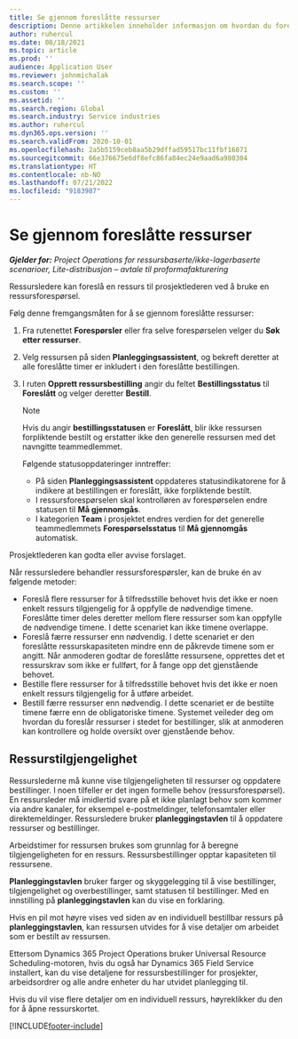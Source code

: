 ```yaml
---
title: Se gjennom foreslåtte ressurser
description: Denne artikkelen inneholder informasjon om hvordan du foreslår prosjektressurser.
author: ruhercul
ms.date: 08/18/2021
ms.topic: article
ms.prod: ''
audience: Application User
ms.reviewer: johnmichalak
ms.search.scope: ''
ms.custom: ''
ms.assetid: ''
ms.search.region: Global
ms.search.industry: Service industries
ms.author: ruhercul
ms.dyn365.ops.version: ''
ms.search.validFrom: 2020-10-01
ms.openlocfilehash: 2a5b5159ceb8aa5b29dffad59517bc11fbf16871
ms.sourcegitcommit: 66e376675e6df8efc86fa84ec24e9aad6a980304
ms.translationtype: HT
ms.contentlocale: nb-NO
ms.lasthandoff: 07/21/2022
ms.locfileid: "9183987"
---
```

# <a name="review-proposed-resources"></a>Se gjennom foreslåtte ressurser

_**Gjelder for:** Project Operations for ressursbaserte/ikke-lagerbaserte scenarioer, Lite-distribusjon – avtale til proformafakturering_

Ressursledere kan foreslå en ressurs til prosjektlederen ved å bruke en ressursforespørsel.

Følg denne fremgangsmåten for å se gjennom foreslåtte ressurser:

1. Fra rutenettet **Forespørsler** eller fra selve forespørselen velger du **Søk etter ressurser**.
2. Velg ressursen på siden **Planleggingsassistent**, og bekreft deretter at alle foreslåtte timer er inkludert i den foreslåtte bestillingen.
3. I ruten **Opprett ressursbestilling** angir du feltet **Bestillingsstatus** til **Foreslått** og velger deretter **Bestill**.

    > [!NOTE]
    > Hvis du angir **bestillingsstatusen** er **Foreslått**, blir ikke ressursen forpliktende bestilt og erstatter ikke den generelle ressursen med det navngitte teammedlemmet.

    Følgende statusoppdateringer inntreffer:

    - På siden **Planleggingsassistent** oppdateres statusindikatorene for å indikere at bestillingen er foreslått, ikke forpliktende bestilt.
    - I ressursforespørselen skal kontrolløren av forespørselen endre statusen til **Må gjennomgås**.
    - I kategorien **Team** i prosjektet endres verdien for det generelle teammedlemmets **Forespørselsstatus** til **Må gjennomgås** automatisk.

Prosjektlederen kan godta eller avvise forslaget.

Når ressursledere behandler ressursforespørsler, kan de bruke én av følgende metoder:

- Foreslå flere ressurser for å tilfredsstille behovet hvis det ikke er noen enkelt ressurs tilgjengelig for å oppfylle de nødvendige timene. Foreslåtte timer deles deretter mellom flere ressurser som kan oppfylle de nødvendige timene. I dette scenariet kan ikke timene overlappe.
- Foreslå færre ressurser enn nødvendig. I dette scenariet er den foreslåtte ressurskapasiteten mindre enn de påkrevde timene som er angitt. Når anmoderen godtar de foreslåtte ressursene, opprettes det et ressurskrav som ikke er fullført, for å fange opp det gjenstående behovet.
- Bestille flere ressurser for å tilfredsstille behovet hvis det ikke er noen enkelt ressurs tilgjengelig for å utføre arbeidet.
- Bestill færre ressurser enn nødvendig. I dette scenariet er de bestilte timene færre enn de obligatoriske timene. Systemet veileder deg om hvordan du foreslår ressurser i stedet for bestillinger, slik at anmoderen kan kontrollere og holde oversikt over gjenstående behov.

## <a name="resource-availability"></a>Ressurstilgjengelighet

Ressurslederne må kunne vise tilgjengeligheten til ressurser og oppdatere bestillinger. I noen tilfeller er det ingen formelle behov (ressursforespørsel). En ressursleder må imidlertid svare på et ikke planlagt behov som kommer via andre kanaler, for eksempel e-postmeldinger, telefonsamtaler eller direktemeldinger. Ressursledere bruker **planleggingstavlen** til å oppdatere ressurser og bestillinger.

Arbeidstimer for ressursen brukes som grunnlag for å beregne tilgjengeligheten for en ressurs. Ressursbestillinger opptar kapasiteten til ressursene.

**Planleggingstavlen** bruker farger og skyggelegging til å vise bestillinger, tilgjengelighet og overbestillinger, samt statusen til bestillinger. Med en innstilling på **planleggingstavlen** kan du vise en forklaring.

Hvis en pil mot høyre vises ved siden av en individuell bestillbar ressurs på **planleggingstavlen**, kan ressursen utvides for å vise detaljer om arbeidet som er bestilt av ressursen.

Ettersom Dynamics 365 Project Operations bruker Universal Resource Scheduling-motoren, hvis du også har Dynamics 365 Field Service installert, kan du vise detaljene for ressursbestillinger for prosjekter, arbeidsordrer og alle andre enheter du har utvidet planlegging til.

Hvis du vil vise flere detaljer om en individuell ressurs, høyreklikker du den for å åpne ressurskortet.



[!INCLUDE[footer-include](../includes/footer-banner.md)]

